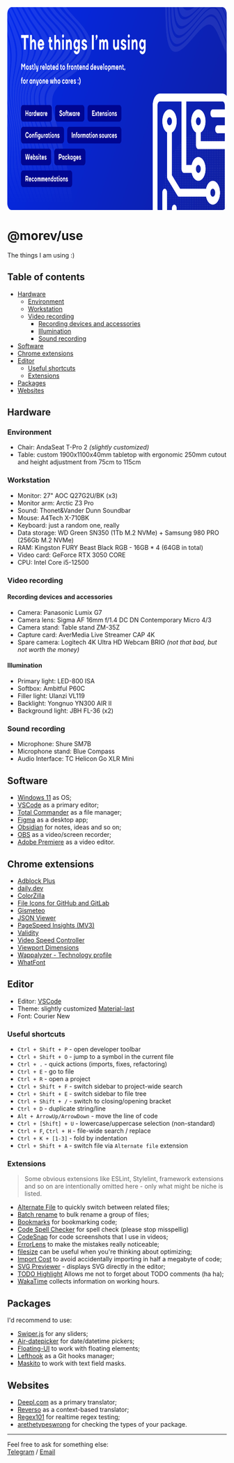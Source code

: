<img src="./.github/images/banner.svg" alt="Image of @morev/use package" width="830" height="465" />

# @morev/use

The things I am using :)

## Table of contents

* [Hardware](#hardware)
  * [Environment](#environment)
  * [Workstation](#workstation)
  * [Video recording](#video-recording)
    * [Recording devices and accessories](#recording-devices-and-accessories)
    * [Illumination](#illumination)
    * [Sound recording](#sound-recording)
* [Software](#software)
* [Chrome extensions](#chrome-extensions)
* [Editor](#editor)
  * [Useful shortcuts](#useful-shortcuts)
  * [Extensions](#extensions)
* [Packages](#packages)
* [Websites](#websites)

## Hardware

### Environment

* Chair: AndaSeat T-Pro 2 *(slightly customized)*
* Table: custom 1900x1100x40mm tabletop with ergonomic 250mm cutout and height adjustment from 75сm to 115cm

### Workstation

* Monitor: 27" AOC Q27G2U/BK (x3)
* Monitor arm: Arctic Z3 Pro
* Sound: Thonet&Vander Dunn Soundbar
* Mouse: A4Tech X-710BK
* Keyboard: just a random one, really
* Data storage: WD Green SN350 (1Tb M.2 NVMe) + Samsung 980 PRO (256Gb M.2 NVMe)
* RAM: Kingston FURY Beast Black RGB - 16GB * 4 (64GB in total)
* Video card: GeForce RTX 3050 CORE
* CPU: Intel Core i5-12500

### Video recording

#### Recording devices and accessories

* Camera: Panasonic Lumix G7
* Camera lens: Sigma AF 16mm f/1.4 DC DN Contemporary Micro 4/3
* Camera stand: Table stand ZM-35Z
* Capture card: AverMedia Live Streamer CAP 4K
* Spare camera: Logitech 4K Ultra HD Webcam BRIO *(not that bad, but not worth the money)*

#### Illumination

* Primary light: LED-800 ISA
* Softbox: Ambitful P60C
* Filler light: Ulanzi VL119
* Backlight: Yongnuo YN300 AIR II
* Background light: JBH FL-36 (x2)

### Sound recording

* Microphone: Shure SM7B
* Microphone stand: Blue Compass
* Audio Interface: TC Helicon Go XLR Mini

## Software

* [Windows 11](https://www.microsoft.com/software-download/windows11) as OS;
* [VSCode](https://code.visualstudio.com/) as a primary editor;
* [Total Commander](https://www.ghisler.com/) as a file manager;
* [Figma](https://www.figma.com/) as a desktop app;
* [Obsidian](https://obsidian.md/) for notes, ideas and so on;
* [OBS](https://obsproject.com/) as a video/screen recorder;
* [Adobe Premiere](https://www.adobe.com/products/premiere.html) as a video editor.

## Chrome extensions

* [Adblock Plus](https://chromewebstore.google.com/detail/adblock-plus-%D0%B1%D0%B5%D1%81%D0%BF%D0%BB%D0%B0%D1%82%D0%BD%D1%8B%D0%B9-%D0%B1/cfhdojbkjhnklbpkdaibdccddilifddb)
* [daily.dev](https://chromewebstore.google.com/detail/dailydev-the-homepage-dev/jlmpjdjjbgclbocgajdjefcidcncaied?pli=1)
* [ColorZilla](https://chromewebstore.google.com/detail/colorzilla/bhlhnicpbhignbdhedgjhgdocnmhomnp)
* [File Icons for GitHub and GitLab](https://chromewebstore.google.com/detail/file-icons-for-github-and/ficfmibkjjnpogdcfhfokmihanoldbfe)
* [Gismeteo](https://chromewebstore.google.com/detail/gismeteo/bfegaehidkkcfaikpaijcdahnpikhobf)
* [JSON Viewer](https://chromewebstore.google.com/detail/json-viewer/gbmdgpbipfallnflgajpaliibnhdgobh)
* [PageSpeed Insights (MV3)](https://chromewebstore.google.com/detail/pagespeed-insights-mv3/lanlbpjbalfkflkhegagflkgcfklnbnh)
* [Validity](https://chromewebstore.google.com/detail/validity/bbicmjjbohdfglopkidebfccilipgeif)
* [Video Speed Controller](https://chromewebstore.google.com/detail/video-speed-controller/nffaoalbilbmmfgbnbgppjihopabppdk)
* [Viewport Dimensions](https://chromewebstore.google.com/detail/viewport-dimensions/kchdfagjljmhgapoonapmfngpadcjkhk)
* [Wappalyzer - Technology profile](https://chromewebstore.google.com/detail/wappalyzer-technology-pro/gppongmhjkpfnbhagpmjfkannfbllamg)
* [WhatFont](https://chromewebstore.google.com/detail/whatfont/jabopobgcpjmedljpbcaablpmlmfcogm)

## Editor

* Editor: [VSCode](https://code.visualstudio.com/)
* Theme: slightly customized [Material-last](https://marketplace.visualstudio.com/items?itemName=tjlastnumber.material-last)
* Font: Courier New

### Useful shortcuts

* `Ctrl + Shift + P` - open developer toolbar
* `Ctrl + Shift + O` - jump to a symbol in the current file
* `Ctrl + .` - quick actions (imports, fixes, refactoring)
* `Ctrl + E` - go to file
* `Ctrl + R` - open a project
* `Ctrl + Shift + F` - switch sidebar to project-wide search
* `Ctrl + Shift + E` - switch sidebar to file tree
* `Ctrl + Shift + /` - switch to closing/opening bracket
* `Ctrl + D` - duplicate string/line
* `Alt + ArrowUp/ArrowDown` - move the line of code
* `Ctrl + [Shift] + U` - lowercase/uppercase selection (non-standard)
* `Ctrl + F`, `Ctrl + H` - file-wide search / replace
* `Ctrl + K + [1-3]` - fold by indentation
* `Ctrl + Shift + A` - switch file via `Alternate file` extension

### Extensions

> Some obvious extensions like ESLint, Stylelint, framework extensions and so on are intentionally omitted here -
> only what might be niche is listed.

* [Alternate File](https://marketplace.visualstudio.com/items?itemName=will-wow.vscode-alternate-file) to quickly switch between related files;
* [Batch rename](https://marketplace.visualstudio.com/items?itemName=JannisX11.batch-rename-extension) to bulk rename a group of files;
* [Bookmarks](https://marketplace.visualstudio.com/items?itemName=alefragnani.Bookmarks) for bookmarking code;
* [Code Spell Checker](https://marketplace.visualstudio.com/items?itemName=streetsidesoftware.code-spell-checker) for spell check (please stop misspellig)
* [CodeSnap](https://marketplace.visualstudio.com/items?itemName=adpyke.codesnap) for code screenshots that I use in videos;
* [ErrorLens](https://marketplace.visualstudio.com/items?itemName=usernamehw.errorlens) to make the mistakes really noticeable;
* [filesize](https://marketplace.visualstudio.com/items?itemName=mkxml.vscode-filesize) can be useful when you're thinking about optimizing;
* [Import Cost](https://marketplace.visualstudio.com/items?itemName=wix.vscode-import-cost) to avoid accidentally importing in half a megabyte of code;
* [SVG Previewer](https://marketplace.visualstudio.com/items?itemName=vitaliymaz.vscode-svg-previewer) - displays SVG directly in the editor;
* [TODO Highlight](https://marketplace.visualstudio.com/items?itemName=wayou.vscode-todo-highlight) Allows me not to forget about TODO comments (ha ha);
* [WakaTime](https://marketplace.visualstudio.com/items?itemName=WakaTime.vscode-wakatime) collects information on working hours.


## Packages

I'd recommend to use:

* [Swiper.js](https://swiperjs.com/) for any sliders;
* [Air-datepicker](https://air-datepicker.com/) for date/datetime pickers;
* [Floating-UI](https://floating-ui.com/) to work with floating elements;
* [Lefthook](https://github.com/evilmartians/lefthook) as a Git hooks manager;
* [Maskito](https://maskito.dev/getting-started/what-is-maskito) to work with text field masks.

## Websites

* [Deepl.com](https://www.deepl.com/translator) as a primary translator;
* [Reverso](https://context.reverso.net/) as a context-based translator;
* [Regex101](https://regex101.com/) for realtime regex testing;
* [arethetypeswrong](https://arethetypeswrong.github.io/) for checking the types of your package.

---

Feel free to ask for something else: \
[Telegram](https://t.me/max_seainside) / [Email](mailto:max.seainside@gmail.com)

